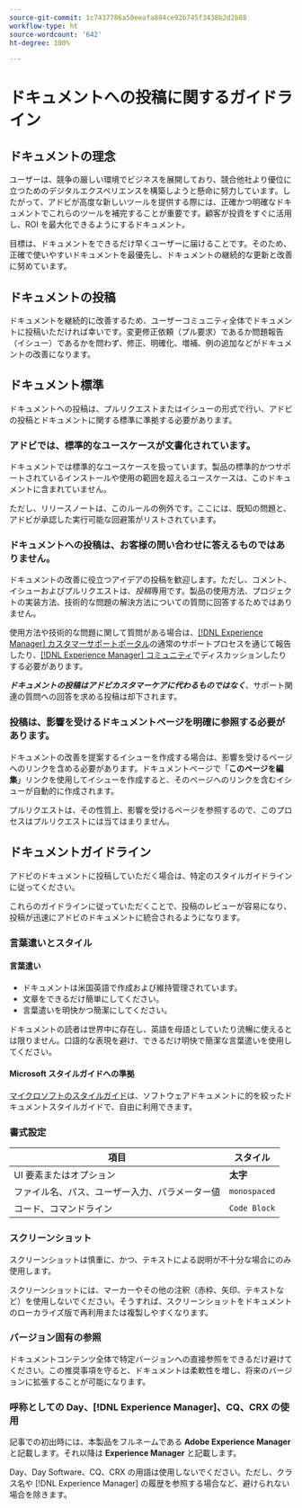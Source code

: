 ```yaml
---
source-git-commit: 1c7437786a50eeafa884ce92b745f3438b2d2b88
workflow-type: ht
source-wordcount: '642'
ht-degree: 100%

---
```

# ドキュメントへの投稿に関するガイドライン

## ドキュメントの理念

ユーザーは、競争の厳しい環境でビジネスを展開しており、競合他社より優位に立つためのデジタルエクスペリエンスを構築しようと懸命に努力しています。したがって、アドビが高度な新しいツールを提供する際には、正確かつ明確なドキュメントでこれらのツールを補完することが重要です。顧客が投資をすぐに活用し、ROI を最大化できるようにするドキュメント。

目標は、ドキュメントをできるだけ早くユーザーに届けることです。そのため、正確で使いやすいドキュメントを最優先し、ドキュメントの継続的な更新と改善に努めています。

## ドキュメントの投稿

ドキュメントを継続的に改善するため、ユーザーコミュニティ全体でドキュメントに投稿いただければ幸いです。変更修正依頼（プル要求）であるか問題報告（イシュー）であるかを問わず、修正、明確化、増補、例の追加などがドキュメントの改善になります。

## ドキュメント標準

ドキュメントへの投稿は、プルリクエストまたはイシューの形式で行い、アドビの投稿とドキュメントに関する標準に準拠する必要があります。

### アドビでは、標準的なユースケースが文書化されています。

ドキュメントでは標準的なユースケースを扱っています。製品の標準的かつサポートされているインストールや使用の範囲を超えるユースケースは、このドキュメントに含まれていません。

ただし、リリースノートは、このルールの例外です。ここには、既知の問題と、アドビが承認した実行可能な回避策がリストされています。

### ドキュメントへの投稿は、お客様の問い合わせに答えるものではありません。

ドキュメントの改善に役立つアイデアの投稿を歓迎します。ただし、コメント、イシューおよびプルリクエストは、*投稿*&#x200B;専用です。製品の使用方法、プロジェクトの実装方法、技術的な問題の解決方法についての質問に回答するためではありません。

使用方法や技術的な問題に関して質問がある場合は、[[!DNL Experience Manager] カスタマーサポートポータル](https://experienceleague.adobe.com/ja?support-solution=Experience+Manager&amp;lang=ja#home)の通常のサポートプロセスを通じて報告したり、[[!DNL Experience Manager]  コミュニティ](https://experienceleaguecommunities.adobe.com/t5/adobe-experience-manager/ct-p/adobe-experience-manager-community?profile.language=ja)でディスカッションしたりする必要があります。

***ドキュメントの投稿はアドビカスタマーケアに代わるものではなく***、サポート関連の質問への回答を求める投稿は却下されます。

### 投稿は、影響を受けるドキュメントページを明確に参照する必要があります。

ドキュメントの改善を提案するイシューを作成する場合は、影響を受けるページへのリンクを含める必要があります。ドキュメントページで「**このページを編集**」リンクを使用してイシューを作成すると、そのページへのリンクを含むイシューが自動的に作成されます。

プルリクエストは、その性質上、影響を受けるページを参照するので、このプロセスはプルリクエストには当てはまりません。

## ドキュメントガイドライン

アドビのドキュメントに投稿していただく場合は、特定のスタイルガイドラインに従ってください。

これらのガイドラインに従っていただくことで、投稿のレビューが容易になり、投稿が迅速にアドビのドキュメントに統合されるようになります。

### 言葉遣いとスタイル

#### 言葉遣い

* ドキュメントは米国英語で作成および維持管理されています。
* 文章をできるだけ簡単にしてください。
* 言葉遣いを明快かつ簡潔にしてください。

ドキュメントの読者は世界中に存在し、英語を母語としていたり流暢に使えるとは限りません。口語的な表現を避け、できるだけ明快で簡潔な言葉遣いを使用してください。

#### Microsoft スタイルガイドへの準拠

[マイクロソフトのスタイルガイド](https://learn.microsoft.com/ja-jp/style-guide/welcome/)は、ソフトウェアドキュメントに的を絞ったドキュメントスタイルガイドで、自由に利用できます。

### 書式設定

| 項目 | スタイル |
| -------------------------------------------- | ---------------- |
| UI 要素またはオプション | **太字** |
| ファイル名、パス、ユーザー入力、パラメーター値 | `monospaced` |
| コード、コマンドライン | ```Code Block``` |

### スクリーンショット

スクリーンショットは慎重に、かつ、テキストによる説明が不十分な場合にのみ使用します。

スクリーンショットには、マーカーやその他の注釈（赤枠、矢印、テキストなど）を使用しないでください。そうすれば、スクリーンショットをドキュメントのローカライズ版で再利用または複製しやすくなります。

### バージョン固有の参照

ドキュメントコンテンツ全体で特定バージョンへの直接参照をできるだけ避けてください。この推奨事項を守ると、ドキュメントは柔軟性を増し、将来のバージョンに拡張することが可能になります。

### 呼称としての Day、[!DNL Experience Manager]、CQ、CRX の使用

記事での初出時には、本製品をフルネームである **Adobe Experience Manager** と記載します。それ以降は **Experience Manager** と記載します。

Day、Day Software、CQ、CRX の用語は使用しないでください。ただし、クラス名や [!DNL Experience Manager] の履歴を参照する場合など、避けられない場合を除きます。
